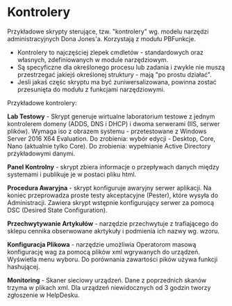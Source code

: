 # Kontrolery
Przykładowe skrypty sterujące, tzw. "kontrolery" wg. modelu narzędzi administracyjnych Dona Jones'a. Korzystają z modułu PBFunkcje.

* Kontrolery to najczęściej zlepek cmdletów - standardowych oraz własnych, zdefiniowanych w module narzędziowym.
* Są specyficzne dla określonego procesu lub zadania i zwykle nie muszą przestrzegać jakiejś określonej struktury - mają "po prostu działać".
* Jesli jakaś częśc skryptu ma być zuniwersalizowana, powinna zostać przesunięta do modułu z funkcjami narzędziowymi.

Przykładowe kontrolery:

<b>Lab Testowy</b> - Skrypt generuje wirtualne laboratorium testowe z jednym kontrolerem domeny (ADDS, DNS i DHCP) i dwoma serwerami (IIS, serwer plików). Wymaga iso z obrazem systemu - przetestowane z Windows Server 2016 X64 Evaluation. Do zrobienia: wybór edycji - Desktop, Core, Nano (aktualnie tylko Core). Do zrobienia: wypełnianie Active Directory przykładowymi danymi.

<b>Panel Kontrolny</b> - skrypt zbiera informacje o przepływach danych między systemami i publikuje je w postaci pliku html.

<b>Procedura Awaryjna</b> - skrypt konfiguruje awaryjny serwer aplikacji. Na koniec przeprowadza proste testy akceptacyjne (Pester), które wysyła do Administracji. Zawiera skrypt wstępnie konfigurujący serwer za pomocą DSC (Desired State Configuration).

<b>Przechwytywanie Artykułów</b> - narzędzie przechwytuje z trafiającego do sklepu cennika obserwowane akrtykuły i podmienia ich nazwy wg. wzoru.

<b>Konfiguracja Plikowa</b> - narzędzie umożliwia Operatorom masową konfigurację wag za pomocą plików xml wgrywanych do urządzeń. Wyświetla menu wyboru. Do porównania zawartości pików używa funkcji hashującej.

<b>Monitoring</b> - Skaner sieciowy urządzeń. Dane z poprzednich skanów trzyma w plikach xml. Dla urządzeń niewidocznych od 3 godzin tworzy zgłoszenie w HelpDesku.
